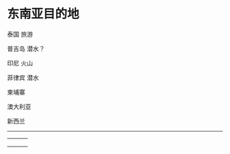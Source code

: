 # 东南亚目的地

泰国 旅游&#x20;

普吉岛 潜水？

印尼 火山

菲律宾 潜水

柬埔寨

澳大利亚

新西兰



***





|   |   |   |
| - | - | - |
|   |   |   |
|   |   |   |
|   |   |   |
